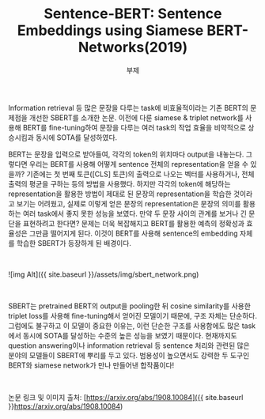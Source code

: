 ﻿---
layout: post
title:  "Sentence-BERT: Sentence Embeddings using Siamese BERT-Networks(2019)"
subtitle:   "부제"
categories: AI
tags: papers
comments: true

---

Information retrieval 등 많은 문장을 다루는 task에 비효율적이라는 기존 BERT의 문제점을 개선한 SBERT를 소개한 논문. 이전에 다룬 siamese & triplet network를 사용해 BERT를 fine-tuning하여 문장을 다루는 여러 task의 작업 효율을 비약적으로 상승시킴과 동시에 SOTA를 달성하였다.

BERT는 문장을 입력으로 받아들여, 각각의 token의 위치마다 output을 내놓는다. 그렇다면 우리는 BERT를 사용해 어떻게 sentence 전체의 representation을 얻을 수 있을까? 기존에는 첫 번째 토큰([CLS] 토큰)의 출력으로 나오는 벡터를 사용하거나, 전체 출력의 평균을 구하는 등의 방법을 사용했다. 하지만 각각의 token에 해당하는 representation을 활용한 방법이 제대로 된 문장의 representation을 학습한 것이라고 보기는 어려웠고, 실제로 이렇게 얻은 문장의 representation은 문장의 의미를 활용하는 여러 task에서 좋지 못한 성능을 보였다. 만약 두 문장 사이의 관계를 보거나 긴 문단을 표현하려고 한다면? 문제는 더욱 복잡해지고 BERT를 활용한 예측의 정확성과 효율성은 그만큼 떨어지게 된다. 이것이 BERT를 사용해 sentence의 embedding 자체를 학습한 SBERT가 등장하게 된 배경이다.

<br />

![img Alt]({{ site.baseurl }}/assets/img/sbert_network.png)

<br />

SBERT는 pretrained BERT의 output을 pooling한 뒤 cosine similarity를 사용한 triplet loss를 사용해 fine-tuning해서 얻어진 모델이기 때문에, 구조 자체는 단순하다. 그럼에도 불구하고 이 모델이 중요한 이유는, 이런 단순한 구조를 사용함에도 많은 task에서 동시에 SOTA를 달성하는 수준의 높은 성능을 보였기 때문이다. 현재까지도 question answering이나 information retrieval 등 sentence 처리와 관련된 많은 분야의 모델들이 SBERT에 뿌리를 두고 있다. 범용성이 높으면서도 강력한 두 도구인 BERT와 siamese network가 만나 만들어낸 합작품이다!

<br />

논문 링크 및 이미지 출처: [https://arxiv.org/abs/1908.10084]({{ site.baseurl }}https://arxiv.org/abs/1908.10084)